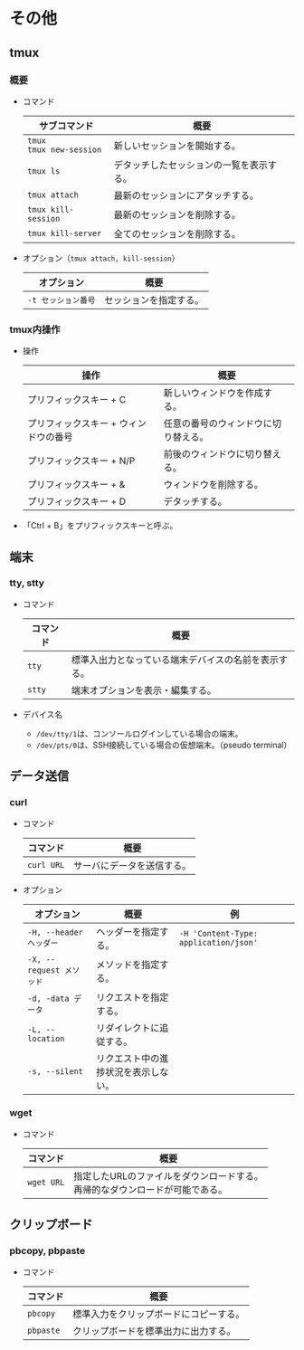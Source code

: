 # その他

## tmux

### 概要

- コマンド

  | サブコマンド                   | 概要                                     |
  | ------------------------------ | ---------------------------------------- |
  | `tmux`<br />`tmux new-session` | 新しいセッションを開始する。             |
  | `tmux ls`                      | デタッチしたセッションの一覧を表示する。 |
  | `tmux attach`                  | 最新のセッションにアタッチする。         |
  | `tmux kill-session`            | 最新のセッションを削除する。             |
  | `tmux kill-server`             | 全てのセッションを削除する。             |

- オプション（`tmux attach, kill-session`）

  | オプション          | 概要                   |
  | ------------------- | ---------------------- |
  | `-t セッション番号` | セッションを指定する。 |

### tmux内操作

- 操作

  | 操作                                  | 概要                                 |
  | ------------------------------------- | ------------------------------------ |
  | プリフィックスキー + C                | 新しいウィンドウを作成する。         |
  | プリフィックスキー + ウィンドウの番号 | 任意の番号のウィンドウに切り替える。 |
  | プリフィックスキー + N/P              | 前後のウィンドウに切り替える。       |
  | プリフィックスキー + &                | ウィンドウを削除する。               |
  | プリフィックスキー + D                | デタッチする。                       |

- 「Ctrl + B」をプリフィックスキーと呼ぶ。

## 端末

### tty, stty

- コマンド

  | コマンド | 概要                                                 |
  | -------- | ---------------------------------------------------- |
  | `tty`    | 標準入出力となっている端末デバイスの名前を表示する。 |
  | `stty`   | 端末オプションを表示・編集する。                     |

- デバイス名

  - `/dev/tty/1`は、コンソールログインしている場合の端末。
  - `/dev/pts/0`は、SSH接続している場合の仮想端末。（pseudo terminal）

## データ送信

### curl

- コマンド

  |コマンド|概要|
  |---|---|
  |`curl URL`|サーバにデータを送信する。|

- オプション

  | オプション               | 概要                                 | 例                                    |
  | ------------------------ | ------------------------------------ | ------------------------------------- |
  | `-H, --header ヘッダー`  | ヘッダーを指定する。                 | `-H 'Content-Type: application/json'` |
  | `-X, --request メソッド` | メソッドを指定する。                 |                                       |
  | `-d, -data データ`       | リクエストを指定する。               |                                       |
  | `-L, --location`         | リダイレクトに追従する。             |                                       |
  | `-s, --silent`           | リクエスト中の進捗状況を表示しない。 |                                       |

### wget

- コマンド

  | コマンド   | 概要                                                         |
  | ---------- | ------------------------------------------------------------ |
  | `wget URL` | 指定したURLのファイルをダウンロードする。<br />再帰的なダウンロードが可能である。 |

## クリップボード

### pbcopy, pbpaste

- コマンド

  | コマンド  | 概要                                   |
  | --------- | -------------------------------------- |
  | `pbcopy`  | 標準入力をクリップボードにコピーする。 |
  | `pbpaste` | クリップボードを標準出力に出力する。   |
